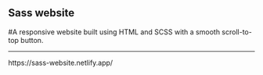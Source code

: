 # <h2>Sass website</h2>
#A responsive website built using HTML and SCSS with a smooth scroll-to-top button.
<hr/>
https://sass-website.netlify.app/
